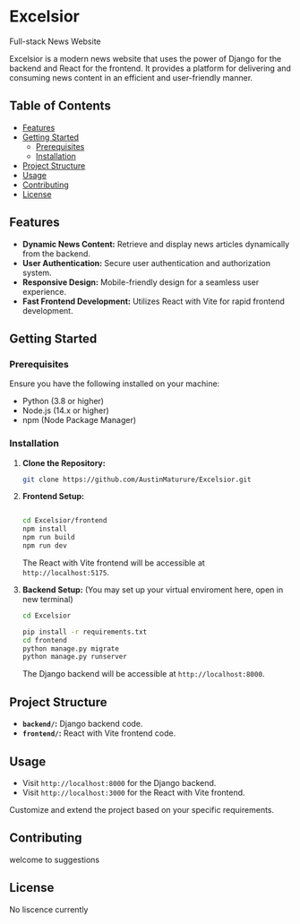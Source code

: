 # Excelsior
Full-stack News Website

Excelsior is a modern news website that uses the power of Django for the backend and React for the frontend. It provides a platform for delivering and consuming news content in an efficient and user-friendly manner.

## Table of Contents

- [Features](#features)
- [Getting Started](#getting-started)
  - [Prerequisites](#prerequisites)
  - [Installation](#installation)
- [Project Structure](#project-structure)
- [Usage](#usage)
- [Contributing](#contributing)
- [License](#license)



## Features

- **Dynamic News Content:** Retrieve and display news articles dynamically from the backend.
- **User Authentication:** Secure user authentication and authorization system.
- **Responsive Design:** Mobile-friendly design for a seamless user experience.
- **Fast Frontend Development:** Utilizes React with Vite for rapid frontend development.

## Getting Started

### Prerequisites

Ensure you have the following installed on your machine:

- Python (3.8 or higher)
- Node.js (14.x or higher)
- npm (Node Package Manager)

### Installation

1. **Clone the Repository:**

    ```bash
    git clone https://github.com/AustinMaturure/Excelsior.git
    
    ```

2. **Frontend Setup:**
   
    ```bash
   
    cd Excelsior/frontend
    npm install
    npm run build
    npm run dev
    ```

    The React with Vite frontend will be accessible at `http://localhost:5175`.

3. **Backend Setup:**
  (You may set up your virtual enviroment here, open in new terminal)

    ```bash
    cd Excelsior
    
    pip install -r requirements.txt
    cd frontend
    python manage.py migrate
    python manage.py runserver
    ```

    The Django backend will be accessible at `http://localhost:8000`.
## Project Structure

- **`backend/`:** Django backend code.
- **`frontend/`:** React with Vite frontend code.



## Usage

- Visit `http://localhost:8000` for the Django backend.
- Visit `http://localhost:3000` for the React with Vite frontend.

Customize and extend the project based on your specific requirements.

## Contributing

welcome to suggestions 

## License

No liscence currently

